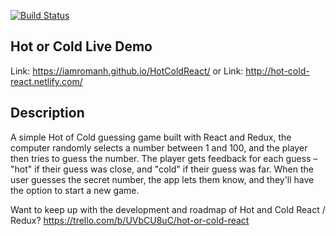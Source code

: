 [![Build Status](https://travis-ci.org/iamromanh/HotColdReact.svg?branch=master)](https://travis-ci.org/iamromanh/HotColdReact)
## Hot or Cold Live Demo
Link: https://iamromanh.github.io/HotColdReact/
or
Link: http://hot-cold-react.netlify.com/

## Description
A simple Hot of Cold guessing game built with React and Redux, the computer randomly selects a number between 1 and 100, and the player then tries to guess the number. The player gets feedback for each guess – "hot" if their guess was close, and "cold" if their guess was far. When the user guesses the secret number, the app lets them know, and they'll have the option to start a new game.

Want to keep up with the development and roadmap of Hot and Cold React / Redux?  https://trello.com/b/UVbCU8uC/hot-or-cold-react
